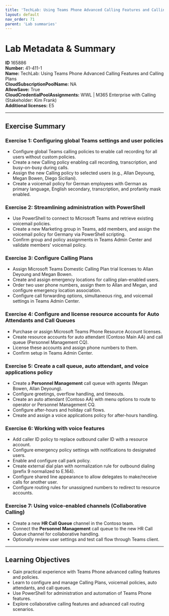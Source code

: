 ```yaml
---
title: 'TechLab: Using Teams Phone Advanced Calling Features and Calling Plans'
layout: default
nav_order: 71
parent: 'Lab summaries'
--- 
```


# Lab Metadata & Summary

**ID** 165886  
**Number:** 41-411-1  
**Name:** TechLab: Using Teams Phone Advanced Calling Features and Calling Plans  
**CloudSubscriptionPoolName:** NA  
**AllowSave:** True  
**CloudCredentialPoolAssignments:** WWL | M365 Enterprise with Calling (Stakeholder: Kim Frank)  
**Additional licenses:** E5  

---

## Exercise Summary

### Exercise 1: Configuring global Teams settings and user policies
- Configure global Teams calling policies to enable call recording for all users without custom policies.  
- Create a new Calling policy enabling call recording, transcription, and busy-on-busy during calls.  
- Assign the new Calling policy to selected users (e.g., Allan Deyoung, Megan Bowen, Diego Siciliani).  
- Create a voicemail policy for German employees with German as primary language, English secondary, transcription, and profanity mask enabled.  

### Exercise 2: Streamlining administration with PowerShell
- Use PowerShell to connect to Microsoft Teams and retrieve existing voicemail policies.  
- Create a new Marketing group in Teams, add members, and assign the voicemail policy for Germany via PowerShell scripting.  
- Confirm group and policy assignments in Teams Admin Center and validate members’ voicemail policy.  

### Exercise 3: Configure Calling Plans
- Assign Microsoft Teams Domestic Calling Plan trial licenses to Allan Deyoung and Megan Bowen.  
- Create and assign emergency locations for calling plan-enabled users.  
- Order two user phone numbers, assign them to Allan and Megan, and configure emergency location association.  
- Configure call forwarding options, simultaneous ring, and voicemail settings in Teams Admin Center.  

### Exercise 4: Configure and license resource accounts for Auto Attendants and Call Queues
- Purchase or assign Microsoft Teams Phone Resource Account licenses.  
- Create resource accounts for auto attendant (Contoso Main AA) and call queue (Personnel Management CQ).  
- License these accounts and assign phone numbers to them.  
- Confirm setup in Teams Admin Center.  

### Exercise 5: Create a call queue, auto attendant, and voice applications policy
- Create a **Personnel Management** call queue with agents (Megan Bowen, Allan Deyoung).  
- Configure greetings, overflow handling, and timeouts.  
- Create an auto attendant (Contoso AA) with menu options to route to operator or Personnel Management CQ.  
- Configure after-hours and holiday call flows.  
- Create and assign a voice applications policy for after-hours handling.  

### Exercise 6: Working with voice features
- Add caller ID policy to replace outbound caller ID with a resource account.  
- Configure emergency policy settings with notifications to designated users.  
- Enable and configure call park policy.  
- Create external dial plan with normalization rule for outbound dialing (prefix 9 normalized to E.164).  
- Configure shared line appearance to allow delegates to make/receive calls for another user.  
- Configure routing rules for unassigned numbers to redirect to resource accounts.  

### Exercise 7: Using voice-enabled channels (Collaborative Calling)
- Create a new **HR Call Queue** channel in the Contoso team.  
- Connect the **Personnel Management** call queue to the new HR Call Queue channel for collaborative handling.  
- Optionally review user settings and test call flow through Teams client.  

---

## Learning Objectives
- Gain practical experience with Teams Phone advanced calling features and policies.  
- Learn to configure and manage Calling Plans, voicemail policies, auto attendants, and call queues.  
- Use PowerShell for administration and automation of Teams Phone features.  
- Explore collaborative calling features and advanced call routing scenarios.  
